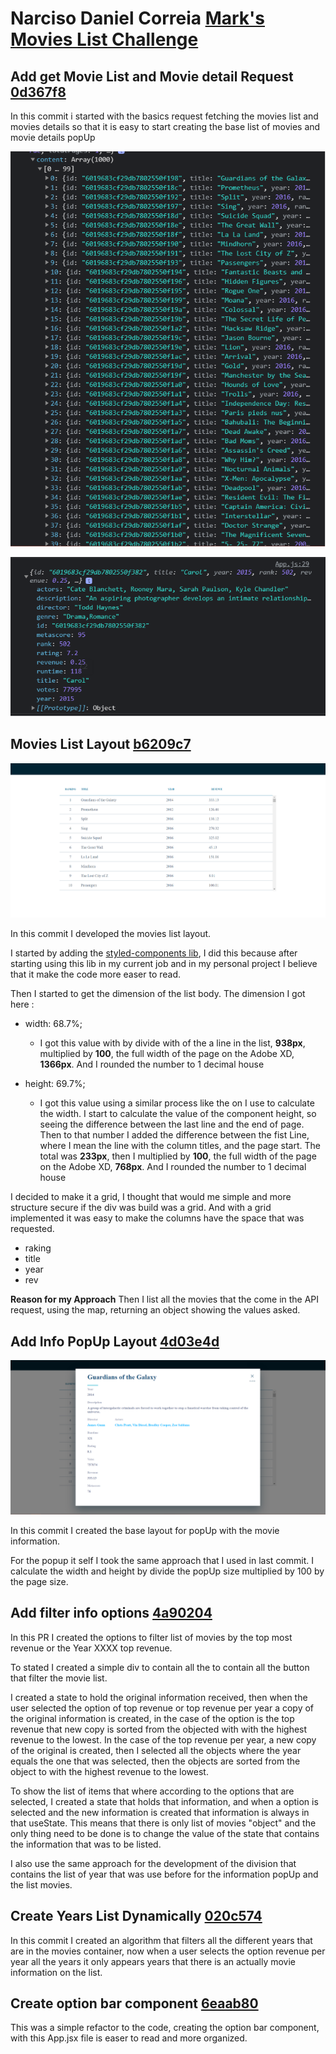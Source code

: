 # Narciso Daniel Correia [Mark's Movies List Challenge](https://github.com/narcisocorreia/movies-challenge)

## Add get Movie List and Movie detail Request [0d367f8](https://github.com/narcisocorreia/movies-challenge/commit/85e0bc20f9eea7d3c298472fb5f0a9a6dab838fb)

In this commit i started with the basics request fetching the movies list and movies details so that it is easy to start creating the base list of movies and movie details popUp

![Movies List](readME-assets/movies-list.png)

![Movie Details](readME-assets/movie-details.png)

## Movies List Layout [b6209c7](https://github.com/narcisocorreia/movies-challenge/commit/b6209c7a19b2653f851929818915010ccac446c5)

![Movies List](readME-assets/movies-list-layout.png)

In this commit I developed the movies list layout.

I started by adding the [styled-components lib](https://styled-components.com/), I did this because after starting using this lib in my current job and in my personal project I believe that it make the code more easer to read.

Then I started to get the dimension of the list body. The dimension I got here :

- width: 68.7%;

  - I got this value with by divide with of the a line in the list, **938px**, multiplied by **100**, the full width of the page on the Adobe XD, **1366px**. And I rounded the number to 1 decimal house

- height: 69.7%;

  - I got this value using a similar process like the on I use to calculate the width. I start to calculate the value of the component height, so seeing the difference between the last line and the end of page. Then to that number I added the difference between the fist Line, where I mean the line with the column titles, and the page start. The total was **233px**, then I multiplied by **100**, the full width of the page on the Adobe XD, **768px**. And I rounded the number to 1 decimal house

I decided to make it a grid, I thought that would me simple and more structure secure if the div was build was a grid. And with a grid implemented it was easy to make the columns have the space that was requested.

- raking
- title
- year
- rev

**Reason for my Approach**
Then I list all the movies that the come in the API request, using the map, returning an object showing the values asked.

## Add Info PopUp Layout [4d03e4d](https://github.com/narcisocorreia/movies-challenge/commit/4d03e4d4c62a272f4dadf1b3e77ebe1b001f2444)

![Movies Info](readME-assets/movie-info-layout.png)

In this commit I created the base layout for popUp with the movie information.

For the popup it self I took the same approach that I used in last commit. I calculate the width and height by divide the popUp size multiplied by 100 by the page size.

## Add filter info options [4a90204](https://github.com/narcisocorreia/movies-challenge/commit/4a902042cf978df10c03d4051b6ea26b137c287d)

In this PR I created the options to filter list of movies by the top most revenue or the Year XXXX top revenue.

To stated I created a simple div to contain all the to contain all the button that filter the movie list.

I created a state to hold the original information received, then when the user selected the option of top revenue or top revenue per year a copy of the original information is created, in the case of the option is the top revenue that new copy is sorted from the objected with with the highest revenue to the lowest. In the case of the top revenue per year, a new copy of the original is created, then I selected all the objects where the year equals the one that was selected, then the objects are sorted from the object to with the highest revenue to the lowest.

To show the list of items that where according to the options that are selected, I created a state that holds that information, and when a option is selected and the new information is created that information is always in that useState. This means that there is only list of movies "object" and the only thing need to be done is to change the value of the state that contains the information that was to be listed.

I also use the same approach for the development of the division that contains the list of year that was use before for the information popUp and the list movies.

## Create Years List Dynamically [020c574](https://github.com/narcisocorreia/movies-challenge/commit/020c574b7d559cd7095e8eded446ca9ae1b21f96)

In this commit I created an algorithm that filters all the different years that are in the movies container, now when a user selects the option revenue per year all the years it only appears years that there is an actually movie information on the list.

## Create option bar component [6eaab80](https://github.com/narcisocorreia/movies-challenge/commit/6eaab8032c4fa6a9f29d1c339c809bb82f1d5081)

This was a simple refactor to the code, creating the option bar component, with this App.jsx file is easer to read and more organized.
